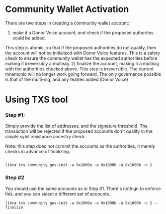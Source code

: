 # Community Wallet Activation

There are two steps in creating a community wallet account:
 1) make it a Donor Voice account, and check if the proposed authorites could be
    added.

  This step is atomic, so that if the proposed authorities do not qualify, then
  the account will not be initialized with Donor Voice features. This is a
  safety check to ensure the community wallet has the expected authorities
  before making it irreversibly a multisig.
 2) finalize the account, making it a multisig with the authorities checked
    above.
 This step is irreversible. The current mnemonic will no longer work going
 forward. The only governance possible is that of the multi-sig, and any
 featres added (Donor Voice)

# Using TXS tool

### Step #1:

Simply provide the list of addresses, and the signature threshold. The
transaction will be rejected if the proposed accounts don't qualify in the
simple sybil resistance ancestry check.

Note: this step does not commit the accounts as the authorities, it merely
checks in advance of finalizing.

```

libra txs community gov-init -a 0x1000a -a 0x1000b -a 0x1000b -n 2

```

### Step #2

You should use the same accounts as in Step #1. There's nothign to enforce this,
and you can select a different set of accounts.

```
libra txs community gov-init -a 0x1000a -a 0x1000b -a 0x1000b -n 2 --finalize

```

